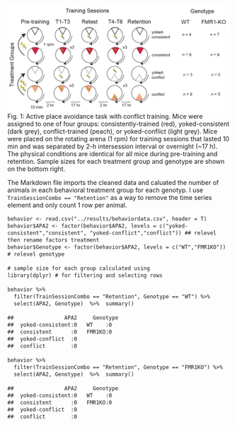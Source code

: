 ![](../figures/fig1-01.png) Fig. 1: Active place avoidance task with
conflict training. Mice were assigned to one of four groups:
consistently-trained (red), yoked-consistent (dark grey),
conflict-trained (peach), or yoked-conflict (light grey). Mice were
placed on the rotating arena (1 rpm) for training sessions that lasted
10 min and was separated by 2-h intersession interval or overnight (~17
h). The physical conditions are identical for all mice during
pre-training and retention. Sample sizes for each treatment group and
genotype are shown on the bottom right.

The Markdown file imports the cleaned data and caluated the number of
animals in each behavioral treatment group for each genotyp. I use
`TrainSessionCombo == "Retention"` as a way to remove the time series
element and only count 1 row per animal.

    behavior <- read.csv("../results/behaviordata.csv", header = T)
    behavior$APA2 <- factor(behavior$APA2, levels = c("yoked-consistent","consistent", "yoked-conflict","conflict")) ## relevel then rename factors treatment
    behavior$Genotype <- factor(behavior$APA2, levels = c("WT","FMR1KO")) # relevel genotype

    # sample size for each group calculated using
    library(dplyr) # for filtering and selecting rows

    behavior %>% 
      filter(TrainSessionCombo == "Retention", Genotype == "WT") %>%
      select(APA2, Genotype)  %>%  summary()

    ##                APA2     Genotype
    ##  yoked-consistent:0   WT    :0  
    ##  consistent      :0   FMR1KO:0  
    ##  yoked-conflict  :0             
    ##  conflict        :0

    behavior %>% 
      filter(TrainSessionCombo == "Retention", Genotype == "FMR1KO") %>%
      select(APA2, Genotype)  %>%  summary()

    ##                APA2     Genotype
    ##  yoked-consistent:0   WT    :0  
    ##  consistent      :0   FMR1KO:0  
    ##  yoked-conflict  :0             
    ##  conflict        :0
